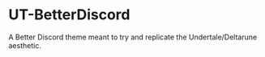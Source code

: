 # UT-BetterDiscord
A Better Discord theme meant to try and replicate the Undertale/Deltarune aesthetic.
